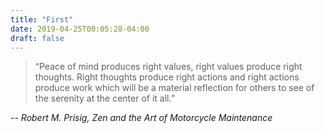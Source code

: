 ```yaml
---
title: "First"
date: 2019-04-25T00:05:28-04:00
draft: false
---
```


> “Peace of mind produces right values, right values produce right thoughts. 
> Right thoughts produce right actions and right actions produce work which will be a 
> material reflection for others to see of the serenity at the center of it all.”

 -- *Robert M. Prisig, Zen and the Art of Motorcycle Maintenance*
